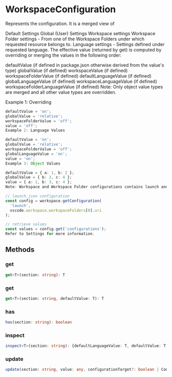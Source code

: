 # WorkspaceConfiguration

Represents the configuration. It is a merged view of

Default Settings
Global (User) Settings
Workspace settings
Workspace Folder settings - From one of the Workspace Folders under which requested resource belongs to.
Language settings - Settings defined under requested language.
The effective value (returned by get) is computed by overriding or merging the values in the following order:

defaultValue (if defined in package.json otherwise derived from the value's type)
globalValue (if defined)
workspaceValue (if defined)
workspaceFolderValue (if defined)
defaultLanguageValue (if defined)
globalLanguageValue (if defined)
workspaceLanguageValue (if defined)
workspaceFolderLanguageValue (if defined)
Note: Only object value types are merged and all other value types are overridden.

Example 1: Overriding

```typescript
defaultValue = 'on';
globalValue = 'relative';
workspaceFolderValue = 'off';
value = 'off';
Example 2: Language Values

defaultValue = 'on';
globalValue = 'relative';
workspaceFolderValue = 'off';
globalLanguageValue = 'on';
value = 'on';
Example 3: Object Values

defaultValue = { a: 1, b: 2 };
globalValue = { b: 3, c: 4 };
value = { a: 1, b: 3, c: 4 };
Note: Workspace and Workspace Folder configurations contains launch and tasks settings. Their basename will be part of the section identifier. The following snippets shows how to retrieve all configurations from launch.json:

// launch.json configuration
const config = workspace.getConfiguration(
  'launch',
  vscode.workspace.workspaceFolders[0].uri
);

// retrieve values
const values = config.get('configurations');
Refer to Settings for more information.
```

## Methods

### get

```typescript
get<T>(section: string): T
```

### get

```typescript
get<T>(section: string, defaultValue: T): T
```

### has

```typescript
has(section: string): boolean
```

### inspect

```typescript
inspect<T>(section: string): {defaultLanguageValue: T, defaultValue: T, globalLanguageValue: T, globalValue: T, key: string, languageIds: string[], workspaceFolderLanguageValue: T, workspaceFolderValue: T, workspaceLanguageValue: T, workspaceValue: T}
```

### update

```typescript
update(section: string, value: any, configurationTarget?: boolean | ConfigurationTarget, overrideInLanguage?: boolean): Thenable<void>
```

[ConfigurationTarget]: ConfigurationTarget.md
[workspace]: workspace.md
[tasks]: tasks.md
